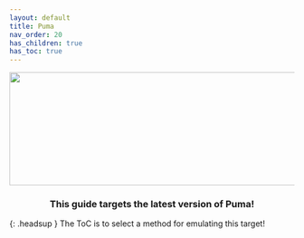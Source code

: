 ```yaml
---
layout: default
title: Puma
nav_order: 20
has_children: true
has_toc: true
---
```


<p align="center">
  <img width="650" height="200" src="../../../assets/HeaderPuma.png">
</p>

<h3 align="center">This guide targets the latest version of Puma!</h3>

{: .headsup }
The ToC is to select a method for emulating this target!
